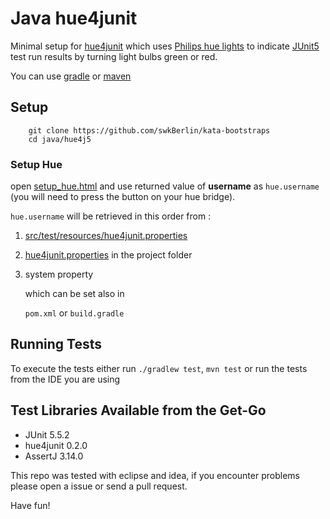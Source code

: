# Java hue4junit


Minimal setup for [hue4junit](https://github.com/mklose/hue4junit) which uses [Philips hue lights](https://www2.meethue.com/en-us/starter-kits) to indicate [JUnit5](https://junit.org/junit5/) test run results by turning light bulbs green or red.

You can use [gradle](https://gradle.org/) or [maven](https://maven.apache.org/)

## Setup

```
    git clone https://github.com/swkBerlin/kata-bootstraps
    cd java/hue4j5
```

### Setup Hue
open [setup_hue.html](http://htmlpreview.github.io/?https://github.com/mklose/hue4junit/blob/master/setup_hue.html) and use returned value of __username__ as `hue.username` (you will need to press the button on your hue bridge).

`hue.username` will be retrieved in this order from :

 1. [src/test/resources/hue4junit.properties](src/test/resources/hue4junit.properties) 
 1. [hue4junit.properties](hue4junit.properties) in the project folder
 1. system property
 
    which can be set also in  
    
    `pom.xml` or `build.gradle` 

## Running Tests

To execute the tests either run `./gradlew test`, `mvn test` or run the tests from the IDE you are using

## Test Libraries Available from the Get-Go
- JUnit 5.5.2
- hue4junit 0.2.0
- AssertJ 3.14.0

This repo was tested with eclipse and idea, if you encounter problems please open a issue or send a pull request.

Have fun!

